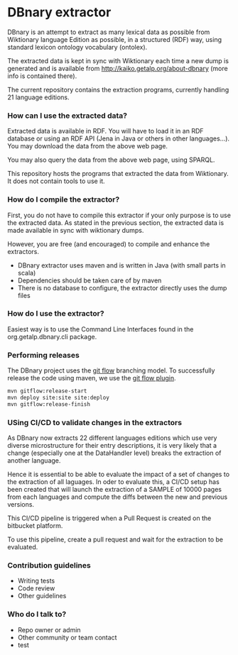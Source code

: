 # DBnary extractor #

DBnary is an attempt to extract as many lexical data as possible from Wiktionary language Edition as possible, in a structured (RDF) way, using standard lexicon ontology vocabulary (ontolex).

The extracted data is kept in sync with Wiktionary each time a new dump is generated and is available from http://kaiko.getalp.org/about-dbnary (more info is contained there).

The current repository contains the extraction programs, currently handling 21 language editions.

### How can I use the extracted data? ###

Extracted data is available in RDF. You will have to load it in an RDF database or using an RDF API (Jena in Java or others in other languages...). You may download the data from the above web page.

You may also query the data from the above web page, using SPARQL.

This repository hosts the programs that extracted the data from Wiktionary. It does not contain tools to use it.

### How do I compile the extractor? ###

First, you do not have to compile this extractor if your only purpose is to use the extracted data. As stated in the previous section, the extracted data is made available in sync with wiktionary dumps.

However, you are free (and encouraged) to compile and enhance the extractors.

* DBnary extractor uses maven and is written in Java (with small parts in scala)
* Dependencies should be taken care of by maven
* There is no database to configure, the extractor directly uses the dump files

### How do I use the extractor? ###

Easiest way is to use the Command Line Interfaces found in the org.getalp.dbnary.cli package.

### Performing releases ###

The DBnary project uses the [git flow](https://nvie.com/posts/a-successful-git-branching-model/) 
branching model. To successfully release the code using maven, we use the 
[git flow plugin](https://github.com/aleksandr-m/gitflow-maven-plugin).
 
```bash
mvn gitflow:release-start
mvn deploy site:site site:deploy
mvn gitflow:release-finish 
```

### USing CI/CD to validate changes in the extractors ###

As DBnary now extracts 22 different languages editions which use very diverse microstructure for their 
entry descriptions, it is very likely that a change (especially one at the DataHandler level) breaks 
the extraction of another language.

Hence it is essential to be able to evaluate the impact of a set of changes to the extraction of all 
laguages. In oder to evaluate this, a CI/CD setup has been created that will launch the extraction
of a SAMPLE of 10000 pages from each languages and compute the diffs between the new and previous 
versions.

This CI/CD pipeline is triggered when a Pull Request is created on the bitbucket platform.

To use this pipeline, create a pull request and wait for the extraction to be evaluated.

### Contribution guidelines ###


* Writing tests
* Code review
* Other guidelines

### Who do I talk to? ###

* Repo owner or admin
* Other community or team contact
* test
